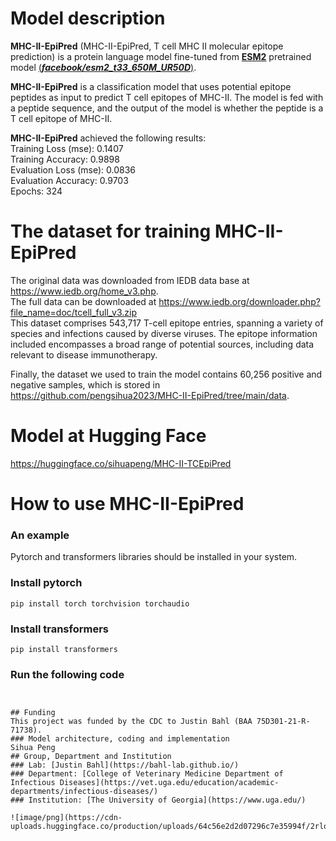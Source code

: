 # Model description
**MHC-II-EpiPred** (MHC-II-EpiPred, T cell MHC II molecular epitope prediction) is a protein language model fine-tuned from [**ESM2**](https://github.com/facebookresearch/esm) pretrained model [(***facebook/esm2_t33_650M_UR50D***)](https://huggingface.co/facebook/esm2_t33_650M_UR50D).    

**MHC-II-EpiPred** is a classification model that uses potential epitope peptides as input to predict T cell epitopes of MHC-II. The model is fed with a peptide sequence, and the output of the model is whether the peptide is a T cell epitope of MHC-II.  

**MHC-II-EpiPred** achieved the following results:  
Training Loss (mse): 0.1407   
Training Accuracy: 0.9898  
Evaluation Loss (mse): 0.0836    
Evaluation Accuracy: 0.9703    
Epochs: 324  
# The dataset for training **MHC-II-EpiPred**
The original data was downloaded from IEDB data base at https://www.iedb.org/home_v3.php.  
The full data can be downloaded at  https://www.iedb.org/downloader.php?file_name=doc/tcell_full_v3.zip  
This dataset comprises 543,717 T-cell epitope entries, spanning a variety of species and infections caused by diverse viruses. The epitope information included encompasses a broad range of potential sources, including data relevant to disease immunotherapy.  

Finally, the dataset we used to train the model contains 60,256 positive and negative samples, which is stored in https://github.com/pengsihua2023/MHC-II-EpiPred/tree/main/data.   

# Model at Hugging Face
https://huggingface.co/sihuapeng/MHC-II-TCEpiPred   

# How to use **MHC-II-EpiPred**
### An example
Pytorch and transformers libraries should be installed in your system.  
### Install pytorch
```
pip install torch torchvision torchaudio

```
### Install transformers
```
pip install transformers

```
### Run the following code
```


## Funding
This project was funded by the CDC to Justin Bahl (BAA 75D301-21-R-71738).  
### Model architecture, coding and implementation
Sihua Peng  
## Group, Department and Institution  
### Lab: [Justin Bahl](https://bahl-lab.github.io/)  
### Department: [College of Veterinary Medicine Department of Infectious Diseases](https://vet.uga.edu/education/academic-departments/infectious-diseases/)  
### Institution: [The University of Georgia](https://www.uga.edu/)  

![image/png](https://cdn-uploads.huggingface.co/production/uploads/64c56e2d2d07296c7e35994f/2rlokZM1FBTxibqrM8ERs.png)
